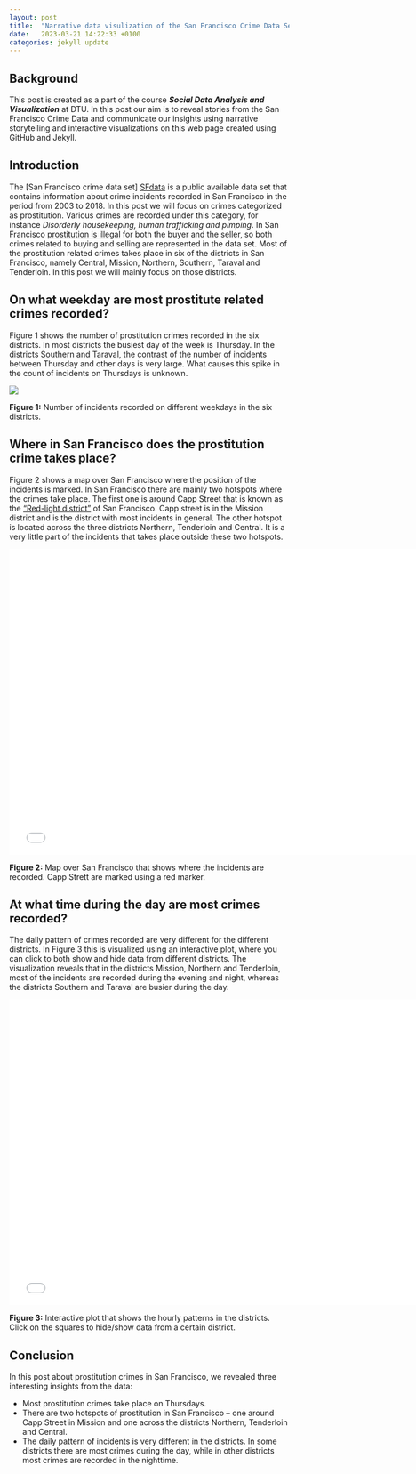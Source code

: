 ```yaml
---
layout: post
title:  "Narrative data visulization of the San Francisco Crime Data Set"
date:   2023-03-21 14:22:33 +0100
categories: jekyll update
---
```


## Background
This post is created as a part of the course ***Social Data Analysis and Visualization*** at DTU. In this post our aim is to reveal stories from the San Francisco Crime Data and communicate our insights using narrative storytelling and interactive visualizations on this web page created using GitHub and Jekyll. 

## Introduction
The [San Francisco crime data set] [SFdata] is a public available data set that contains information about crime incidents recorded in San Francisco in the period from 2003 to 2018. In this post we will focus on crimes categorized as prostitution. Various crimes are recorded under this category, for instance  *Disorderly housekeeping, human trafficking and pimping*. In San Francisco  [prostitution is illegal][wiki] for both the buyer and the seller, so both crimes related to buying and selling are represented in the data set. Most of the prostitution related crimes takes place in six of the districts in San Francisco, namely Central, Mission, Northern, Southern, Taraval and Tenderloin. In this post we will mainly focus on those districts. 

## On what weekday are most prostitute related crimes recorded? 
Figure 1 shows the number of prostitution crimes recorded in the six districts. In most districts the busiest day of the week is Thursday. In the districts Southern and Taraval, the contrast of the number of incidents between Thursday and other days is very large. What causes this spike in the count of incidents on Thursdays is unknown.


<img src="{{site.baseurl}}/assets/images/barplot2.png">

**Figure 1:** Number of incidents recorded on different weekdays in the six districts.

## Where in San Francisco does the prostitution crime takes place?
Figure 2 shows a map over San Francisco where the position of the incidents is marked. In San Francisco there are mainly two hotspots where the crimes take place. The first one is around Capp Street that is known as the [“Red-light district”][rl] of San Francisco. Capp street is in the Mission district and is the district with most incidents in general. The other hotspot is located across the three districts Northern, Tenderloin and Central. It is a very little part of the incidents that takes place outside these two hotspots.


<embed 
       type="text/html" 
       src="{{site.baseurl}}/assets/images/map.html"
       width="750"
       height="550"
       >
</embed>

**Figure 2:** Map over San Francisco that shows where the incidents are recorded. Capp Strett are marked using a red marker. 

## At what time during the day are most crimes recorded?
The daily pattern of crimes recorded are very different for the different districts. In Figure 3 this is visualized using an interactive plot, where you can click to both show and hide data from different districts. The visualization reveals that in the districts Mission, Northern and Tenderloin, most of the incidents are recorded during the evening and night, whereas the districts Southern and Taraval are busier during the day. 

<embed 
       type="text/html" 
       src="{{site.baseurl}}/assets/images/bokehfigure.html"
       width="750"
       height="550"
       >
</embed>

**Figure 3:** Interactive plot that shows the hourly patterns in the districts. Click on the squares to hide/show data from a certain district.

## Conclusion
In this post about prostitution crimes in San Francisco, we revealed three interesting insights from the data: 
* Most prostitution crimes take place on Thursdays.
* There are two hotspots of prostitution in San Francisco – one around Capp Street in Mission and one across the districts Northern, Tenderloin and Central.
* The daily pattern of incidents is very different in the districts. In some districts there are most crimes during the day, while in other districts most crimes are recorded in the nighttime. 


[SFdata]: https://data.sfgov.org/browse?category=Public+Safety
[wiki]: https://en.wikipedia.org/wiki/Prostitution_in_California 
[rl]: https://www.sfchronicle.com/sf/article/sex-workers-capp-street-17774301.php 

